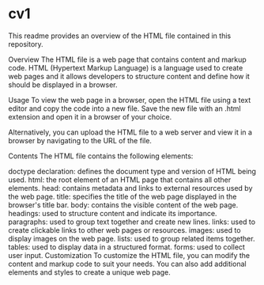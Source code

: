 # cv1

This readme provides an overview of the HTML file contained in this repository.

Overview
The HTML file is a web page that contains content and markup code. HTML (Hypertext Markup Language) is a language used to create web pages and it allows developers to structure content and define how it should be displayed in a browser.

Usage
To view the web page in a browser, open the HTML file using a text editor and copy the code into a new file. Save the new file with an .html extension and open it in a browser of your choice.

Alternatively, you can upload the HTML file to a web server and view it in a browser by navigating to the URL of the file.

Contents
The HTML file contains the following elements:

doctype declaration: defines the document type and version of HTML being used.
html: the root element of an HTML page that contains all other elements.
head: contains metadata and links to external resources used by the web page.
title: specifies the title of the web page displayed in the browser's title bar.
body: contains the visible content of the web page.
headings: used to structure content and indicate its importance.
paragraphs: used to group text together and create new lines.
links: used to create clickable links to other web pages or resources.
images: used to display images on the web page.
lists: used to group related items together.
tables: used to display data in a structured format.
forms: used to collect user input.
Customization
To customize the HTML file, you can modify the content and markup code to suit your needs. You can also add additional elements and styles to create a unique web page.
